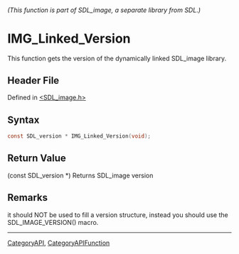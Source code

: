 ###### (This function is part of SDL_image, a separate library from SDL.)
# IMG_Linked_Version

This function gets the version of the dynamically linked SDL_image library.

## Header File

Defined in [<SDL_image.h>](https://github.com/libsdl-org/SDL_image/blob/SDL2/include/SDL_image.h)

## Syntax

```c
const SDL_version * IMG_Linked_Version(void);
```

## Return Value

(const SDL_version *) Returns SDL_image version

## Remarks

it should NOT be used to fill a version structure, instead you should use
the SDL_IMAGE_VERSION() macro.

----
[CategoryAPI](CategoryAPI), [CategoryAPIFunction](CategoryAPIFunction)

